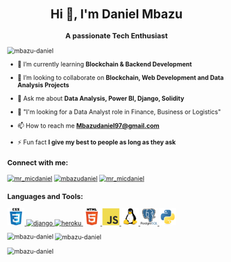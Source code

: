 <h1 align="center">Hi 👋, I'm Daniel Mbazu</h1>
<h3 align="center">A passionate Tech Enthusiast</h3>

<p align="left"> <img src="https://komarev.com/ghpvc/?username=mbazu-daniel&label=Profile%20views&color=0e75b6&style=flat" alt="mbazu-daniel" /> </p>

- 🌱 I’m currently learning **Blockchain & Backend Development**

- 👯 I’m looking to collaborate on **Blockchain, Web Development and Data Analysis Projects**

- 💬 Ask me about **Data Analysis, Power BI, Django, Solidity**

- 🔭 "I'm looking for a Data Analyst role in Finance, Business or Logistics"

- 📫 How to reach me **Mbazudaniel97@gmail.com**

- ⚡ Fun fact **I give my best to people as long as they ask**

<h3 align="left">Connect with me:</h3>
<p align="left">
<a href="https://twitter.com/mr_micdaniel" target="blank"><img align="center" src="https://raw.githubusercontent.com/rahuldkjain/github-profile-readme-generator/master/src/images/icons/Social/twitter.svg" alt="mr_micdaniel" height="30" width="40" /></a>
<a href="https://linkedin.com/in/mbazudaniel" target="blank"><img align="center" src="https://raw.githubusercontent.com/rahuldkjain/github-profile-readme-generator/master/src/images/icons/Social/linked-in-alt.svg" alt="mbazudaniel" height="30" width="40" /></a>
<a href="https://instagram.com/mr_micdaniel" target="blank"><img align="center" src="https://raw.githubusercontent.com/rahuldkjain/github-profile-readme-generator/master/src/images/icons/Social/instagram.svg" alt="mr_micdaniel" height="30" width="40" /></a>
</p>

<h3 align="left">Languages and Tools:</h3>
<p align="left"> <a href="https://www.w3schools.com/css/" target="_blank" rel="noreferrer"> <img src="https://raw.githubusercontent.com/devicons/devicon/master/icons/css3/css3-original-wordmark.svg" alt="css3" width="40" height="40"/> </a> <a href="https://www.djangoproject.com/" target="_blank" rel="noreferrer"> <img src="https://cdn.worldvectorlogo.com/logos/django.svg" alt="django" width="40" height="40"/> </a> <a href="https://heroku.com" target="_blank" rel="noreferrer"> <img src="https://www.vectorlogo.zone/logos/heroku/heroku-icon.svg" alt="heroku" width="40" height="40"/> </a> <a href="https://www.w3.org/html/" target="_blank" rel="noreferrer"> <img src="https://raw.githubusercontent.com/devicons/devicon/master/icons/html5/html5-original-wordmark.svg" alt="html5" width="40" height="40"/> </a> <a href="https://developer.mozilla.org/en-US/docs/Web/JavaScript" target="_blank" rel="noreferrer"> <img src="https://raw.githubusercontent.com/devicons/devicon/master/icons/javascript/javascript-original.svg" alt="javascript" width="40" height="40"/> </a> <a href="https://www.linux.org/" target="_blank" rel="noreferrer"> <img src="https://raw.githubusercontent.com/devicons/devicon/master/icons/linux/linux-original.svg" alt="linux" width="40" height="40"/> </a> <a href="https://www.postgresql.org" target="_blank" rel="noreferrer"> <img src="https://raw.githubusercontent.com/devicons/devicon/master/icons/postgresql/postgresql-original-wordmark.svg" alt="postgresql" width="40" height="40"/> </a> <a href="https://www.python.org" target="_blank" rel="noreferrer"> <img src="https://raw.githubusercontent.com/devicons/devicon/master/icons/python/python-original.svg" alt="python" width="40" height="40"/> </a> </p>

<p><img align="left" src="https://github-readme-stats.vercel.app/api/top-langs?username=mbazu-daniel&show_icons=true&locale=en&layout=compact" alt="mbazu-daniel" /></p>

<p>&nbsp;<img align="center" src="https://github-readme-stats.vercel.app/api?username=mbazu-daniel&show_icons=true&locale=en" alt="mbazu-daniel" /></p>

<p><img align="center" src="https://github-readme-streak-stats.herokuapp.com/?user=mbazu-daniel&" alt="mbazu-daniel" /></p>
